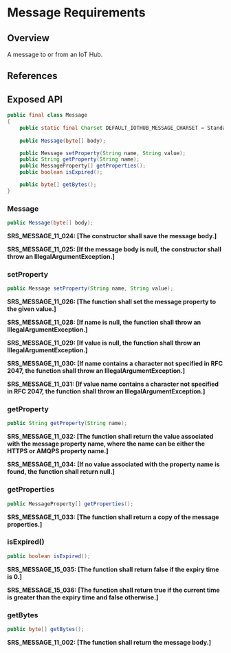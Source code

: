 # Message Requirements

## Overview

A message to or from an IoT Hub.

## References

## Exposed API

```java
public final class Message
{
    public static final Charset DEFAULT_IOTHUB_MESSAGE_CHARSET = StandardCharsets.UTF_8;
    
    public Message(byte[] body);

    public Message setProperty(String name, String value);
    public String getProperty(String name);
    public MessageProperty[] getProperties();
    public boolean isExpired();

    public byte[] getBytes();
}
```


### Message

```java
public Message(byte[] body);
```

**SRS_MESSAGE_11_024: [**The constructor shall save the message body.**]**

**SRS_MESSAGE_11_025: [**If the message body is null, the constructor shall throw an IllegalArgumentException.**]**


### setProperty

```java
public Message setProperty(String name, String value);
```

**SRS_MESSAGE_11_026: [**The function shall set the message property to the given value.**]**

**SRS_MESSAGE_11_028: [**If name is null, the function shall throw an IllegalArgumentException.**]**

**SRS_MESSAGE_11_029: [**If value is null, the function shall throw an IllegalArgumentException.**]**

**SRS_MESSAGE_11_030: [**If name contains a character not specified in RFC 2047, the function shall throw an IllegalArgumentException.**]**

**SRS_MESSAGE_11_031: [**If value name contains a character not specified in RFC 2047, the function shall throw an IllegalArgumentException.**]**


### getProperty

```java
public String getProperty(String name);
```

**SRS_MESSAGE_11_032: [**The function shall return the value associated with the message property name, where the name can be either the HTTPS or AMQPS property name.**]**

**SRS_MESSAGE_11_034: [**If no value associated with the property name is found, the function shall return null.**]**


### getProperties

```java
public MessageProperty[] getProperties();
```

**SRS_MESSAGE_11_033: [**The function shall return a copy of the message properties.**]**


### isExpired()

```java
public boolean isExpired();
```

**SRS_MESSAGE_15_035: [**The function shall return false if the expiry time is 0.**]**

**SRS_MESSAGE_15_036: [**The function shall return true if the current time is greater than the expiry time and false otherwise.**]**


### getBytes

```java
public byte[] getBytes();
```

**SRS_MESSAGE_11_002: [**The function shall return the message body.**]**
